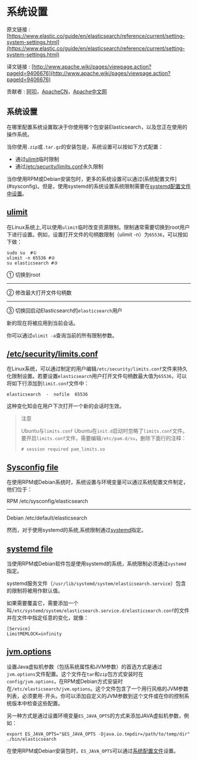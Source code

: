 # 系统设置

原文链接 : [https://www.elastic.co/guide/en/elasticsearch/reference/current/setting-system-settings.html](https://www.elastic.co/guide/en/elasticsearch/reference/current/setting-system-settings.html)

译文链接 : [http://www.apache.wiki/pages/viewpage.action?pageId=9406676](http://www.apache.wiki/pages/viewpage.action?pageId=9406676)

贡献者 : [阿叩](/display/~luanqing)，[ApacheCN](/display/~apachecn)，[Apache中文网](/display/~apachechina)

## 系统设置

在哪里配置系统设置取决于你使用哪个包安装Elasticsearch，以及您正在使用的操作系统。

当你使用`.zip`或`.tar.gz`的安装包是，系统设置可以按如下方式配置：

*   通过[ulimit](https://github.com/aqlu/elasticsearch-reference-cn/blob/master/Setup_Elasticsearch/Important_System_Configuration/Configuring_system_settings.md#ulimit)临时限制
*   通过[/etc/security/limits.conf](https://github.com/aqlu/elasticsearch-reference-cn/blob/master/Setup_Elasticsearch/Important_System_Configuration/Configuring_system_settings.md#limits.conf)永久限制

当你使用RPM或Debian安装包时，更多的系统设置可以通过(系统配置文件](#sysconfig)。但是，使用systemd的系统设置系统限制需要在[systemd配置文件中设置](https://github.com/aqlu/elasticsearch-reference-cn/blob/master/Setup_Elasticsearch/Important_System_Configuration/Configuring_system_settings.md#systemd)。

## [ulimit](https://github.com/aqlu/elasticsearch-reference-cn/blob/master/Setup_Elasticsearch/Important_System_Configuration/Configuring_system_settings.md#ulimit)

在Linux系统上,可以使用`ulimit`临时改变资源限制。限制通常需要切换到root用户下进行设置。例如，设置打开文件的句柄数限制（ulimit -n）为`65536`，可以按如下做：

```source-shell
sudo su  #①
ulimit -n 65536 #②
su elasticsearch #③
```

① 切换到root

* * *

② 修改最大打开文件句柄数

* * *

③ 切换回启动Elasticsearch的`elasticsearch`用户

新的现在将被应用到当前会话。

你可以通过`ulimit -a`查询当前的所有限制参数。

## [/etc/security/limits.conf](https://github.com/aqlu/elasticsearch-reference-cn/blob/master/Setup_Elasticsearch/Important_System_Configuration/Configuring_system_settings.md#etcsecuritylimitsconf)

在Linux系统，可以通过制定的用户编辑`/etc/security/limits.conf`文件来持久化限制设置。若要设置`elasticsearch`用户打开文件句柄数最大值为`65536`，可以将如下行添加到`limit.conf`文件中：

```source-js
elasticsearch  -  nofile  65536
```

这种变化知会在用户下次打开一个新的会话时生效。

> 注意
> 
> Ubuntu与`limits.conf` Ubuntu在`init.d`启动时忽略了`limits.conf`文件。要开启`limits.conf`文件，需要编辑`/etc/pam.d/su`，删除下面行的注释：
> 
> ```source-shell
> # session required pam_limits.so
> ```

## [Sysconfig file](https://github.com/aqlu/elasticsearch-reference-cn/blob/master/Setup_Elasticsearch/Important_System_Configuration/Configuring_system_settings.md#sysconfig-file)

在使用RPM或Debian系统时，系统设置与环境变量可以通过系统配置文件制定，他们位于：

RPM /etc/sysconfig/elasticsearch

* * *

Debian /etc/default/elasticsearch

然而，对于使用systemd的系统,系统限制通过[systemd](https://github.com/aqlu/elasticsearch-reference-cn/blob/master/Setup_Elasticsearch/Important_System_Configuration/Configuring_system_settings.md#systemd)指定。

## [systemd file](https://github.com/aqlu/elasticsearch-reference-cn/blob/master/Setup_Elasticsearch/Important_System_Configuration/Configuring_system_settings.md#systemd-file)

当使用RPM或Debian软件包是使用systemd的系统，系统限制必须通过`systemd`指定。

systemd服务文件（`/usr/lib/systemd/system/elasticsearch.service`）包含的限制将被用作默认值。

如果需要覆盖它，需要添加一个叫`/etc/systemd/system/elasticsearch.service.d/elasticsearch.conf`的文件并在文件中指定任意的变化，就像：

```source-shell
[Service]
LimitMEMLOCK=infinity
```

## [jvm.options](https://github.com/aqlu/elasticsearch-reference-cn/blob/master/Setup_Elasticsearch/Important_System_Configuration/Configuring_system_settings.md#jvmoptions)

设置Java虚拟机参数（包括系统属性和JVM参数）的首选方式是通过`jvm.options`文件配置。这个文件在`tar`和`zip`包方式安装时在`config/jvm.options`，在RPM或Debian方式安装时在`/etc/elasticsearch/jvm.options`。这个文件包含了一个用行风格的JVM参数列表，必须要用`-`开头。你可以添加自定义的JVM参数到这个文件或在你的控制系统版本中检查这些配置。

另一种方式是通过设置环境变量`ES_JAVA_OPTS`的方式来添加JAVA虚拟机参数，例如：

```source-shell
export ES_JAVA_OPTS="$ES_JAVA_OPTS -Djava.io.tmpdir=/path/to/temp/dir"
./bin/elasticsearch
```

在使用RPM或Debian安装包时，`ES_JAVA_OPTS`可以通过[系统配置文件](https://github.com/aqlu/elasticsearch-reference-cn/blob/master/Setup_Elasticsearch/Important_System_Configuration/Configuring_system_settings.md#systemd)设置。